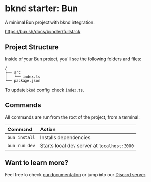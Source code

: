 # bknd starter: Bun
A minimal Bun project with bknd integration. 

https://bun.sh/docs/bundler/fullstack

## Project Structure

Inside of your Bun project, you'll see the following folders and files:

```text
/
├── src
│   └── index.ts
└── package.json
```

To update `bknd` config, check `index.ts`.

## Commands

All commands are run from the root of the project, from a terminal:

| Command                   | Action                                      |
|:--------------------------|:--------------------------------------------|
| `bun install`             | Installs dependencies                       |
| `bun run dev`             | Starts local dev server at `localhost:3000` |

## Want to learn more?

Feel free to check [our documentation](https://docs.bknd.io/integration/bun) or jump into our [Discord server](https://discord.gg/952SFk8Tb8).
